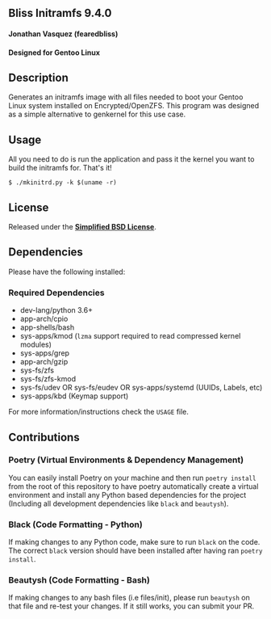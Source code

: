 ## Bliss Initramfs 9.4.0
#### Jonathan Vasquez (fearedbliss)
#### Designed for Gentoo Linux

## Description

Generates an initramfs image with all files needed to boot your Gentoo Linux
system installed on Encrypted/OpenZFS. This program was designed as a simple
alternative to genkernel for this use case.

## Usage

All you need to do is run the application and pass it the kernel you want
to build the initramfs for. That's it!

`$ ./mkinitrd.py -k $(uname -r)`

## License

Released under the **[Simplified BSD License](LICENSE)**.

## Dependencies

Please have the following installed:

### Required Dependencies
- dev-lang/python 3.6+
- app-arch/cpio
- app-shells/bash
- sys-apps/kmod (`lzma` support required to read compressed kernel modules)
- sys-apps/grep
- app-arch/gzip
- sys-fs/zfs
- sys-fs/zfs-kmod
- sys-fs/udev OR sys-fs/eudev OR sys-apps/systemd (UUIDs, Labels, etc)
- sys-apps/kbd (Keymap support)

For more information/instructions check the `USAGE` file.

## Contributions

### Poetry (Virtual Environments & Dependency Management)

You can easily install Poetry on your machine and then run
`poetry install` from the root of this repository to have
poetry automatically create a virtual environment and install
any Python based dependencies for the project (Including all
development dependencies like `black` and `beautysh`).

### Black (Code Formatting - Python)

If making changes to any Python code, make sure to run `black`
on the code. The correct `black` version should have been installed
after having ran `poetry install`.

### Beautysh (Code Formatting - Bash)

If making changes to any bash files (i.e files/init), please run
`beautysh` on that file and re-test your changes. If it still works,
you can submit your PR.
